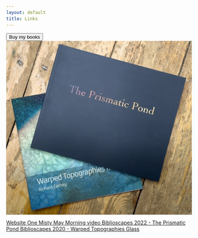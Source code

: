 ```yaml
---
layout: default
title: Links
---
```


<div style="margin-bottom:10px;">
<a href="https://method.photo/books/warped-pond">
	<button class="links other">
		Buy my books
	</button>
</a>

<a href="https://method.photo/books/warped-pond">
	<img src="books/warped-prismatic.webp" alt="Buy Warped Topographies II and The Prismatic Pond" />
</a>
</div>

<a href="https://method.photo">
	<span class="links other">	
		Website
	</span>
</a>

<a href="https://vimeo.com/449190135">
	<span class="links">
		One Misty May Morning video
	</span>
</a>

<a href="https://biblioscapes.com/in-discussion/richard-earney-1">
	<span class="links other">
		Biblioscapes 2022 - The Prismatic Pond
	</span>
</a>

<a href="https://biblioscapes.com/in-discussion/richard-earney">
	<span class="links">
		Biblioscapes 2020 - Warped Topographies
	</span>
</a>

<a href="https://glass.photo/methodphoto">
	<span class="links other">
		Glass
	</span>
</a>

